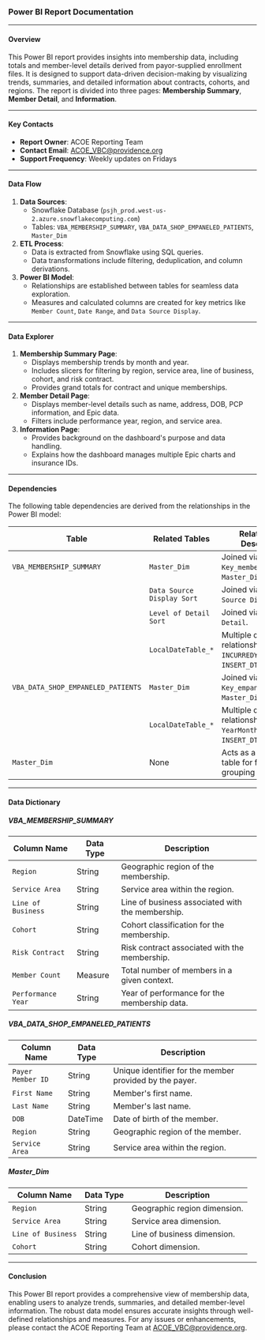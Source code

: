 ### Power BI Report Documentation

---

#### **Overview**
This Power BI report provides insights into membership data, including totals and member-level details derived from payor-supplied enrollment files. It is designed to support data-driven decision-making by visualizing trends, summaries, and detailed information about contracts, cohorts, and regions. The report is divided into three pages: **Membership Summary**, **Member Detail**, and **Information**.

---

#### **Key Contacts**
- **Report Owner**: ACOE Reporting Team  
- **Contact Email**: [ACOE_VBC@providence.org](mailto:ACOE_VBC@providence.org)  
- **Support Frequency**: Weekly updates on Fridays  

---

#### **Data Flow**
1. **Data Sources**:
   - Snowflake Database (`psjh_prod.west-us-2.azure.snowflakecomputing.com`)
   - Tables: `VBA_MEMBERSHIP_SUMMARY`, `VBA_DATA_SHOP_EMPANELED_PATIENTS`, `Master_Dim`
2. **ETL Process**:
   - Data is extracted from Snowflake using SQL queries.
   - Data transformations include filtering, deduplication, and column derivations.
3. **Power BI Model**:
   - Relationships are established between tables for seamless data exploration.
   - Measures and calculated columns are created for key metrics like `Member Count`, `Date Range`, and `Data Source Display`.

---

#### **Data Explorer**
1. **Membership Summary Page**:
   - Displays membership trends by month and year.
   - Includes slicers for filtering by region, service area, line of business, cohort, and risk contract.
   - Provides grand totals for contract and unique memberships.
2. **Member Detail Page**:
   - Displays member-level details such as name, address, DOB, PCP information, and Epic data.
   - Filters include performance year, region, and service area.
3. **Information Page**:
   - Provides background on the dashboard's purpose and data handling.
   - Explains how the dashboard manages multiple Epic charts and insurance IDs.

---

#### **Dependencies**
The following table dependencies are derived from the relationships in the Power BI model:

| Table                        | Related Tables                       | Relationship Description                                                                 |
|------------------------------|---------------------------------------|-----------------------------------------------------------------------------------------|
| `VBA_MEMBERSHIP_SUMMARY`     | `Master_Dim`                         | Joined via `Key_membership` to `Master_Dim.Key`.                                        |
|                              | `Data Source Display Sort`           | Joined via `Data Source Display`.                                                      |
|                              | `Level of Detail Sort`               | Joined via `Level of Detail`.                                                          |
|                              | `LocalDateTable_*`                   | Multiple date relationships (e.g., `INCURREDYEARMONTH_DT`, `INSERT_DTS`).              |
| `VBA_DATA_SHOP_EMPANELED_PATIENTS` | `Master_Dim`                  | Joined via `Key_empaneled` to `Master_Dim.Key`.                                        |
|                              | `LocalDateTable_*`                   | Multiple date relationships (e.g., `YearMonth`, `DOB`, `INSERT_DTS`).                  |
| `Master_Dim`                 | None                                 | Acts as a dimension table for filtering and grouping data.                             |

---

#### **Data Dictionary**

##### **VBA_MEMBERSHIP_SUMMARY**
| Column Name             | Data Type  | Description                                                                 |
|-------------------------|------------|-----------------------------------------------------------------------------|
| `Region`                | String     | Geographic region of the membership.                                       |
| `Service Area`          | String     | Service area within the region.                                            |
| `Line of Business`      | String     | Line of business associated with the membership.                           |
| `Cohort`                | String     | Cohort classification for the membership.                                  |
| `Risk Contract`         | String     | Risk contract associated with the membership.                              |
| `Member Count`          | Measure    | Total number of members in a given context.                                |
| `Performance Year`      | String     | Year of performance for the membership data.                               |

##### **VBA_DATA_SHOP_EMPANELED_PATIENTS**
| Column Name             | Data Type  | Description                                                                 |
|-------------------------|------------|-----------------------------------------------------------------------------|
| `Payer Member ID`       | String     | Unique identifier for the member provided by the payer.                    |
| `First Name`            | String     | Member's first name.                                                       |
| `Last Name`             | String     | Member's last name.                                                        |
| `DOB`                   | DateTime   | Date of birth of the member.                                               |
| `Region`                | String     | Geographic region of the member.                                           |
| `Service Area`          | String     | Service area within the region.                                            |

##### **Master_Dim**
| Column Name             | Data Type  | Description                                                                 |
|-------------------------|------------|-----------------------------------------------------------------------------|
| `Region`                | String     | Geographic region dimension.                                               |
| `Service Area`          | String     | Service area dimension.                                                    |
| `Line of Business`      | String     | Line of business dimension.                                                |
| `Cohort`                | String     | Cohort dimension.                                                          |

---

#### **Conclusion**
This Power BI report provides a comprehensive view of membership data, enabling users to analyze trends, summaries, and detailed member-level information. The robust data model ensures accurate insights through well-defined relationships and measures. For any issues or enhancements, please contact the ACOE Reporting Team at [ACOE_VBC@providence.org](mailto:ACOE_VBC@providence.org).